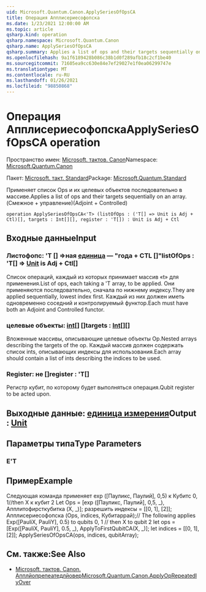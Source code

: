 ```yaml
---
uid: Microsoft.Quantum.Canon.ApplySeriesOfOpsCA
title: Операция Апплисериесофопска
ms.date: 1/23/2021 12:00:00 AM
ms.topic: article
qsharp.kind: operation
qsharp.namespace: Microsoft.Quantum.Canon
qsharp.name: ApplySeriesOfOpsCA
qsharp.summary: Applies a list of ops and their targets sequentially on an array. (Adjoint + Controlled)
ms.openlocfilehash: 9a1f6189428b086c38b1d0f289afb18c2cf1be40
ms.sourcegitcommit: 71605ea9cc630e84e7ef29027e1f0ea06299747e
ms.translationtype: MT
ms.contentlocale: ru-RU
ms.lasthandoff: 01/26/2021
ms.locfileid: "98850868"
---
```

# <a name="applyseriesofopsca-operation"></a><span data-ttu-id="0f124-102">Операция Апплисериесофопска</span><span class="sxs-lookup"><span data-stu-id="0f124-102">ApplySeriesOfOpsCA operation</span></span>

<span data-ttu-id="0f124-103">Пространство имен: [Microsoft. тактов. Canon](xref:Microsoft.Quantum.Canon)</span><span class="sxs-lookup"><span data-stu-id="0f124-103">Namespace: [Microsoft.Quantum.Canon](xref:Microsoft.Quantum.Canon)</span></span>

<span data-ttu-id="0f124-104">Пакет: [Microsoft. такт. Standard](https://nuget.org/packages/Microsoft.Quantum.Standard)</span><span class="sxs-lookup"><span data-stu-id="0f124-104">Package: [Microsoft.Quantum.Standard](https://nuget.org/packages/Microsoft.Quantum.Standard)</span></span>


<span data-ttu-id="0f124-105">Применяет список Ops и их целевых объектов последовательно в массиве.</span><span class="sxs-lookup"><span data-stu-id="0f124-105">Applies a list of ops and their targets sequentially on an array.</span></span> <span data-ttu-id="0f124-106">(Смежное + управление)</span><span class="sxs-lookup"><span data-stu-id="0f124-106">(Adjoint + Controlled)</span></span>

```qsharp
operation ApplySeriesOfOpsCA<'T> (listOfOps : ('T[] => Unit is Adj + Ctl)[], targets : Int[][], register : 'T[]) : Unit is Adj + Ctl
```


## <a name="input"></a><span data-ttu-id="0f124-107">Входные данные</span><span class="sxs-lookup"><span data-stu-id="0f124-107">Input</span></span>

### <a name="listofops--t--unit--is-adj--ctl"></a><span data-ttu-id="0f124-108">Листофопс: 'T [] =>ная [единица](xref:microsoft.quantum.lang-ref.unit)  — "года + CTL []"</span><span class="sxs-lookup"><span data-stu-id="0f124-108">listOfOps : 'T[] => [Unit](xref:microsoft.quantum.lang-ref.unit)  is Adj + Ctl[]</span></span>

<span data-ttu-id="0f124-109">Список операций, каждый из которых принимает массив «t» для применения.</span><span class="sxs-lookup"><span data-stu-id="0f124-109">List of ops, each taking a 'T array, to be applied.</span></span> <span data-ttu-id="0f124-110">Они применяются последовательно, сначала по нижнему индексу.</span><span class="sxs-lookup"><span data-stu-id="0f124-110">They are applied sequentially, lowest index first.</span></span>
<span data-ttu-id="0f124-111">Каждый из них должен иметь одновременно соседний и контролируемый функтор.</span><span class="sxs-lookup"><span data-stu-id="0f124-111">Each must have both an Adjoint and Controlled functor.</span></span>


### <a name="targets--int"></a><span data-ttu-id="0f124-112">целевые объекты: [int](xref:microsoft.quantum.lang-ref.int)[] []</span><span class="sxs-lookup"><span data-stu-id="0f124-112">targets : [Int](xref:microsoft.quantum.lang-ref.int)[][]</span></span>

<span data-ttu-id="0f124-113">Вложенные массивы, описывающие целевые объекты Op.</span><span class="sxs-lookup"><span data-stu-id="0f124-113">Nested arrays describing the targets of the op.</span></span> <span data-ttu-id="0f124-114">Каждый массив должен содержать список ints, описывающих индексы для использования.</span><span class="sxs-lookup"><span data-stu-id="0f124-114">Each array should contain a list of ints describing the indices to be used.</span></span>


### <a name="register--t"></a><span data-ttu-id="0f124-115">Register: не []</span><span class="sxs-lookup"><span data-stu-id="0f124-115">register : 'T[]</span></span>

<span data-ttu-id="0f124-116">Регистр кубит, по которому будет выполняться операция.</span><span class="sxs-lookup"><span data-stu-id="0f124-116">Qubit register to be acted upon.</span></span>



## <a name="output--unit"></a><span data-ttu-id="0f124-117">Выходные данные: [единица измерения](xref:microsoft.quantum.lang-ref.unit)</span><span class="sxs-lookup"><span data-stu-id="0f124-117">Output : [Unit](xref:microsoft.quantum.lang-ref.unit)</span></span>



## <a name="type-parameters"></a><span data-ttu-id="0f124-118">Параметры типа</span><span class="sxs-lookup"><span data-stu-id="0f124-118">Type Parameters</span></span>

### <a name="t"></a><span data-ttu-id="0f124-119">Е</span><span class="sxs-lookup"><span data-stu-id="0f124-119">'T</span></span>



## <a name="example"></a><span data-ttu-id="0f124-120">Пример</span><span class="sxs-lookup"><span data-stu-id="0f124-120">Example</span></span>

<span data-ttu-id="0f124-121">Следующая команда применяет exp ([Пауликс, Паулий], 0,5) к Кубитс 0, 1//then X к кубит 2 Let Ops = [exp ([Пауликс, Паулий], 0,5, _), Апплитофирсткубитка (X, _)]; разрешить индексы = [[0, 1], [2]]; Апплисериесофопска (Ops, indices, Кубитаррай);</span><span class="sxs-lookup"><span data-stu-id="0f124-121">// The following applies Exp([PauliX, PauliY], 0.5) to qubits 0, 1 // then X to qubit 2 let ops = [Exp([PauliX, PauliY], 0.5, _), ApplyToFirstQubitCA(X, _)]; let indices = [[0, 1], [2]]; ApplySeriesOfOpsCA(ops, indices, qubitArray);</span></span>

## <a name="see-also"></a><span data-ttu-id="0f124-122">См. также:</span><span class="sxs-lookup"><span data-stu-id="0f124-122">See Also</span></span>

- [<span data-ttu-id="0f124-123">Microsoft. тактов. Canon. Апплйопрепеатедлйовер</span><span class="sxs-lookup"><span data-stu-id="0f124-123">Microsoft.Quantum.Canon.ApplyOpRepeatedlyOver</span></span>](xref:Microsoft.Quantum.Canon.ApplyOpRepeatedlyOver)